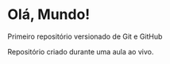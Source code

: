 # Olá, Mundo!
 Primeiro repositório versionado de Git e GitHub

 Repositório criado durante uma aula ao vivo.
